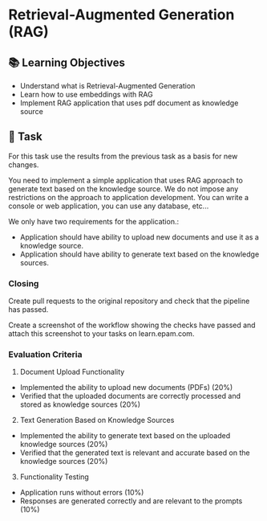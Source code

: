 # Retrieval-Augmented Generation (RAG)

## 📚 Learning Objectives
- Understand what is Retrieval-Augmented Generation
- Learn how to use embeddings with RAG
- Implement RAG application that uses pdf document as knowledge source

## 📑 Task
For this task use the results from the previous task as a basis for new changes.

You need to implement a simple application that uses RAG approach to generate text based on the knowledge source. 
We do not impose any restrictions on the approach to application development. 
You can write a console or web application, you can use any database, etc...

We only have two requirements for the application.:
- Application should have ability to upload new documents and use it as a knowledge source.
- Application should have ability to generate text based on the knowledge sources.

### Closing
Create pull requests to the original repository and check that the pipeline has passed.

Create a screenshot of the workflow showing the checks have passed and attach this screenshot to your tasks on learn.epam.com.

### Evaluation Criteria
1. Document Upload Functionality
- Implemented the ability to upload new documents (PDFs) (20%)
- Verified that the uploaded documents are correctly processed and stored as knowledge sources (20%)

2. Text Generation Based on Knowledge Sources 
- Implemented the ability to generate text based on the uploaded knowledge sources (20%)
- Verified that the generated text is relevant and accurate based on the knowledge sources (20%)

3. Functionality Testing
- Application runs without errors (10%)
- Responses are generated correctly and are relevant to the prompts (10%)